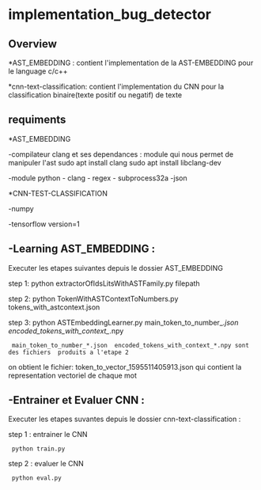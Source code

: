 # implementation_bug_detector
Overview
----------
*AST_EMBEDDING : contient l'implementation de la AST-EMBEDDING pour le language c/c++

*cnn-text-classification: contient l'implementation du CNN pour la classification binaire(texte positif ou negatif) de texte

requiments
------------
*AST_EMBEDDING

   -compilateur clang et ses dependances  : module qui nous permet de manipuler l'ast
       sudo apt install clang
       sudo apt install libclang-dev
       
   -module python
      - clang
      - regex
      - subprocess32a
      -json
      
*CNN-TEST-CLASSIFICATION

   -numpy
   
   -tensorflow version=1
   
-Learning AST_EMBEDDING :
--------------------------
  Executer les etapes suivantes depuis le dossier AST_EMBEDDING
  
  step 1: 
     python extractorOfIdsLitsWithASTFamily.py filepath 
     
  step 2:
     python TokenWithASTContextToNumbers.py tokens_with_astcontext.json   
     
  step 3:
     python ASTEmbeddingLearner.py main_token_to_number_*.json  encoded_tokens_with_context_*.npy
     
     main_token_to_number_*.json  encoded_tokens_with_context_*.npy sont des fichiers  produits a l'etape 2 
     
  on obtient le fichier: token_to_vector_1595511405913.json qui contient la representation vectoriel de chaque mot
  
-Entrainer et Evaluer  CNN :
--------------------------------
Executer les etapes suvantes  depuis le dossier cnn-text-classification :

  step 1 : entrainer le CNN
  
     python train.py
     
  step 2 : evaluer le CNN
  
     python eval.py
